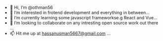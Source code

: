 - 👋 Hi, I’m @othman56
- 👀 I’m interested in frotend development and everything in between...
- 🌱 I’m currently learning some javascript frameworkse.g React and Vue...
- 💞️ I’m looking to collaborate on any intresting open source work out there ...
- 📫 Hit me up at hassanusman5667@gmail.com ...

<!---
othman56/othman56 is a ✨ special ✨ repository because its `README.md` (this file) appears on your GitHub profile.
You can click the Preview link to take a look at your changes.
--->
